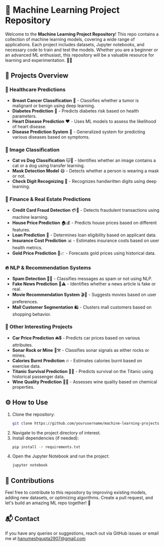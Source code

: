 # 🚀 Machine Learning Project Repository

Welcome to the **Machine Learning Project Repository**! This repo contains a collection of machine learning models, covering a wide range of applications. Each project includes datasets, Jupyter notebooks, and necessary code to train and test the models. Whether you are a beginner or an advanced ML enthusiast, this repository will be a valuable resource for learning and experimentation. 🧠💡

## 📌 Projects Overview

### 🔬 Healthcare Predictions
- **Breast Cancer Classification** 🏥 - Classifies whether a tumor is malignant or benign using deep learning.
- **Diabetes Prediction** 💉 - Predicts diabetes risk based on health parameters.
- **Heart Disease Prediction** ❤️ - Uses ML models to assess the likelihood of heart disease.
- **Disease Prediction System** 🏨 - Generalized system for predicting various diseases based on symptoms.

### 🐶 Image Classification
- **Cat vs Dog Classification** 🐱🐶 - Identifies whether an image contains a cat or a dog using transfer learning.
- **Mask Detection Model** 😷 - Detects whether a person is wearing a mask or not.
- **Check Digit Recognizing** 🔢 - Recognizes handwritten digits using deep learning.

### 🏡 Finance & Real Estate Predictions
- **Credit Card Fraud Detection** 💳🚨 - Detects fraudulent transactions using machine learning.
- **House Price Prediction** 🏠💰 - Predicts house prices based on different features.
- **Loan Prediction** 🏦 - Determines loan eligibility based on applicant data.
- **Insurance Cost Prediction** 📊 - Estimates insurance costs based on user health metrics.
- **Gold Price Prediction** 🏅📈 - Forecasts gold prices using historical data.

### 🔥 NLP & Recommendation Systems
- **Spam Detection** 📩❌ - Classifies messages as spam or not using NLP.
- **Fake News Prediction** 📰⚠️ - Identifies whether a news article is fake or real.
- **Movie Recommendation System** 🎬🍿 - Suggests movies based on user preferences.
- **Mall Customer Segmentation** 🛍️ - Clusters mall customers based on shopping behavior.

### 🚗 Other Interesting Projects
- **Car Price Prediction** 🚘💲 - Predicts car prices based on various attributes.
- **Sonar Rock or Mine** 🌊⚒️ - Classifies sonar signals as either rocks or mines.
- **Calories Burnt Prediction** 🔥 - Estimates calories burnt based on exercise data.
- **Titanic Survival Prediction** 🚢🆘 - Predicts survival on the Titanic using historical passenger data.
- **Wine Quality Prediction** 🍷✅ - Assesses wine quality based on chemical properties.

## ⚙️ How to Use
1. Clone the repository:
   ```bash
   git clone https://github.com/yourusername/machine-learning-projects.git
   ```
2. Navigate to the project directory of interest.
3. Install dependencies (if needed):
   ```bash
   pip install -r requirements.txt
   ```
4. Open the Jupyter Notebook and run the project:
   ```bash
   jupyter notebook
   ```

## 🌟 Contributions
Feel free to contribute to this repository by improving existing models, adding new datasets, or optimizing algorithms. Create a pull request, and let's build an amazing ML repo together! 🚀

## 📬 Contact
If you have any queries or suggestions, reach out via GitHub issues or email me at [hanumeshgupta2907@gmail.com](mailto:hanumeshgupta2907@gmail.com)



